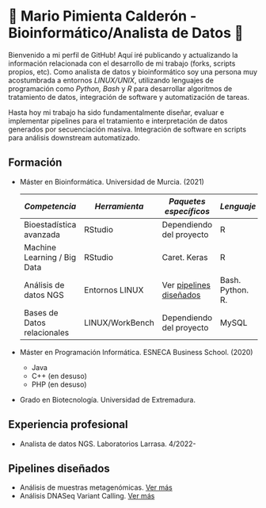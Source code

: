 # 🧬 Mario Pimienta Calderón - Bioinformático/Analista de Datos 🧬
Bienvenido a mi perfil de GitHub! Aquí iré publicando y actualizando la información relacionada con el desarrollo de mi trabajo (forks, scripts propios, etc). Como analista de datos y bioinformático soy una persona muy acostumbrada a entornos *LINUX/UNIX*, utilizando lenguajes de programación como *Python, Bash* y *R* para desarrollar algoritmos de tratamiento de datos, integración de software y automatización de tareas. 

Hasta hoy mi trabajo ha sido fundamentalmente diseñar, evaluar e implementar pipelines para el tratamiento e interpretación de datos generados por secuenciación masiva. Integración de software en scripts para análisis downstream automatizado. 
## Formación 
* Máster en Bioinformática. Universidad de Murcia. (2021)

     | *Competencia*                 	| *Herramienta*     	| *Paquetes específicos*                	| *Lenguaje*         	|
     |-----------------------------	|-----------------	|-------------------------------------	|------------------	|
     | Bioestadística avanzada     	| RStudio         	| Dependiendo del proyecto            	| R                	|
     | Machine Learning / Big Data 	| RStudio         	| Caret. Keras                        	| R                	|
     | Análisis de datos NGS       	| Entornos LINUX  	| Ver [pipelines diseñados](#pipelines-diseñados) 	| Bash. Python. R. 	|
     | Bases de Datos relacionales 	| LINUX/WorkBench 	| Dependiendo del proyecto            	| MySQL            	|

* Máster en Programación Informática. ESNECA Business School. (2020)
  + Java
  + C++ (en desuso)
  + PHP (en desuso)
* Grado en Biotecnología. Universidad de Extremadura.
## Experiencia profesional 
* Analista de datos NGS. Laboratorios Larrasa. 4/2022- 
## Pipelines diseñados
* Análisis de muestras metagenómicas. [Ver más](https://github.com/M-Pimienta/M-Pimienta/tree/main/Metagen%C3%B3mica-I)
* Análisis DNASeq Variant Calling. [Ver más](aquí)
